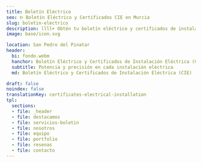 ```yaml
---
title: Boletín Eléctrico
seo: ᐅ Boletín Eléctrico y Certificados CIE en Murcia
slug: boletin-electrico
description: llll➤ Obtén tu boletín eléctrico y certificados de instalación eléctrica en Murcia. Precios accesibles, servicio rápido y confiable ✅ ¡Consúltanos!
image: base/icon.svg

location: San Pedro del Pinatar
header:
  bi: fondo.webm
  hanchor: Boletín Eléctrico y Certificados de Instalación Eléctrica (CIE) en Murcia
  subtitle: Potencia y precisión en cada instalación eléctrica
  md: Boletín Eléctrico y Certificados de Instalación Eléctrica (CIE)

draft: false
noindex: false
translationKey: certificates-electrical-installation
tpl:
  sections:
  - file: _header
  - file: destacamos
  - file: servicios-boletin
  - file: nosotros
  - file: equipo
  - file: portfolio
  - file: resenas
  - file: contacto
---
```

